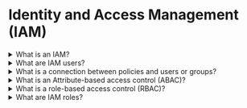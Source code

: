 # Identity and Access Management (IAM)

<details>
  <summary>What is an IAM?</summary>

AWS Identity and Access Management (IAM) is a web service that helps you securely control access to AWS resources. With IAM, you can centrally manage permissions that control which AWS resources users can access. You use IAM to control who is authenticated (signed in) and authorized (has permissions) to use resources.

[More >>](https://docs.aws.amazon.com/IAM/latest/UserGuide/introduction.html)

</details>

<details>
  <summary>What are IAM users?</summary>

The "identity" aspect of AWS Identity and Access Management (IAM) helps you with the question "Who is that user?", often referred to as authentication. IAM users are not separate accounts; they are users within your account. Each user can have its own password for access to the AWS Management Console. You can also create an individual access key for each user so that the user can make programmatic requests to work with resources in your account.

[More >>](https://docs.aws.amazon.com/IAM/latest/UserGuide/introduction_identity-management.html)

</details>

<details>
  <summary>What is a connection between policies and users or groups?</summary>

IAM users are identities in the service. When you create an IAM user, they can't access anything in your account until you give them permission. You give permissions to a user by creating an identity-based policy, which is a policy that is attached to the user or a group to which the user belongs.

[More >>](https://docs.aws.amazon.com/IAM/latest/UserGuide/introduction_access-management.html)

</details>

<details>
  <summary>What is an Attribute-based access control (ABAC)?</summary>

Attribute-based access control (ABAC) is an authorization strategy that defines permissions based on attributes. In AWS, these attributes are called tags. You can attach tags to IAM resources, including IAM entities (users or roles) and to AWS resources. You can create a single ABAC policy or small set of policies for your IAM principals. These ABAC policies can be designed to allow operations when the principal's tag matches the resource tag. ABAC is helpful in environments that are growing rapidly and helps with situations where policy management becomes cumbersome.

</details>

<details>
  <summary>What is a role-based access control (RBAC)?</summary>

The traditional authorization model used in IAM is called role-based access control (RBAC). RBAC defines permissions based on a person's job function, known outside of AWS as a role. Within AWS a role usually refers to an IAM role, which is an identity in IAM that you can assume.

</details>

<details>
  <summary>What are IAM roles?</summary>

IAM roles are a secure way to grant permissions to entities you trust. Roles are an IAM identity that you can create in your account that has specific permissions. An IAM role has some similarities to an IAM user. Roles and users are both AWS identities with permissions policies that determine what the identity can and cannot do in AWS. However, instead of being uniquely associated with one person, a role is intended to be assumable by anyone who needs it.

[More >>](https://docs.aws.amazon.com/IAM/latest/UserGuide/getting-started.html)

</details>
